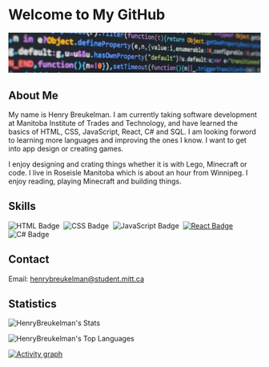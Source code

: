 # Welcome to My GitHub

![Banner](./assets/github-banner.jpg)

## About Me

My name is Henry Breukelman. I am currently taking software development at Manitoba Institute of 
Trades and Technology, and have learned the basics of HTML, CSS, JavaScript, React, C# and SQL. 
I am looking forword to learning more languages and improving the ones I know. I want to get into 
app design or creating games. 

I enjoy designing and crating things whether it is with Lego, Minecraft or code. I live in 
Roseisle Manitoba which is about an hour from Winnipeg. I enjoy reading, playing Minecraft
and building things.

## Skills

![HTML Badge](https://img.shields.io/badge/web-html-informational?style=for-the-badge&logo=html5&logoColor=white&color=2aa889)&nbsp;
![CSS Badge](https://img.shields.io/badge/web-css-informational?style=for-the-badge&logo=css3&logoColor=white&color=2aa889)&nbsp;
![JavaScript Badge](https://img.shields.io/badge/code-javascript-informational?style=for-the-badge&logo=javascript&logoColor=white&color=2aa889)&nbsp;
[![React Badge](https://img.shields.io/badge/React-v16.0.0-blue.svg?style=for-the-badge&logo=react&logoColor=white&color=2aa889)](https://reactjs.org/)
![C# Badge](https://img.shields.io/badge/code-C%23-informational?style=for-the-badge&logo=csharp&logoColor=white&color=2aa889)


## Contact

Email: [henrybreukelman@student.mitt.ca](<mailto:henrybreukelman@student.mitt.ca>)

## Statistics
![HenryBreukelman's Stats](https://github-readme-stats.vercel.app/api?username=HenryBreukelman&theme=gotham&show_icons=true&hide_border=true&count_private=true)

![HenryBreukelman's Top Languages](https://github-readme-stats.vercel.app/api/top-langs/?username=HenryBreukelman&theme=gotham&show_icons=true&hide_border=true&layout=compact)

[![Activity graph](https://github-readme-activity-graph.vercel.app/graph?username=HenryBreukelman&theme=gotham&hide_border=true)](https://github.com/ashutosh00710/github-readme-activity-graph)
